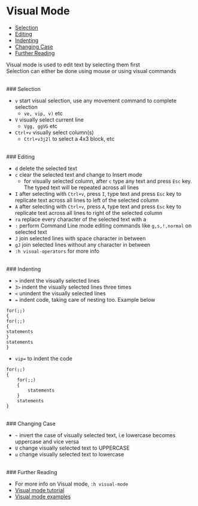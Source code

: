 # <a name="visual-mode"></a>Visual Mode

* [Selection](#selection)
* [Editing](#editing)
* [Indenting](#indenting)
* [Changing Case](#changing-case)
* [Further Reading](#further-reading)

Visual mode is used to edit text by selecting them first  
Selection can either be done using mouse or using visual commands  

<br>
### <a name="selection"></a>Selection

* `v` start visual selection, use any movement command to complete selection
    * `ve, vip, v)` etc
* `V` visually select current line
    * `Vgg, ggVG` etc
* `Ctrl+v` visually select column(s)
    * `Ctrl+v3j2l` to select a 4x3 block, etc

<br>
### <a name="editing"></a>Editing

* `d` delete the selected text
* `c` clear the selected text and change to Insert mode
    * for visually selected column, after `c` type any text and press `Esc` key. The typed text will be repeated across all lines
* `I` after selecting with `Ctrl+v`, press `I`, type text and press `Esc` key to replicate text across all lines to left of the selected column
* `A` after selecting with `Ctrl+v`, press `A`, type text and press `Esc` key to replicate text across all lines to right of the selected column
* `ra` replace every character of the selected text with a
* `:` perform Command Line mode editing commands like `g,s,!,normal` on selected text
* `J` join selected lines with space character in between
* `gJ` join selected lines without any character in between
* `:h visual-operators` for more info

<br>
### <a name="indenting"></a>Indenting

* `>` indent the visually selected lines
* `3>` indent the visually selected lines three times
* `<` unindent the visually selected lines
* `=` indent code, taking care of nesting too. Example below

```
for(;;)
{
for(;;)
{
statements
}
statements
}
```

* `vip=` to indent the code

```
for(;;)
{
    for(;;)
    {
        statements
    }
    statements
}
```

<br>
### <a name="changing-case"></a>Changing Case

* `~` invert the case of visually selected text, i.e lowercase becomes uppercase and vice versa
* `U` change visually selected text to UPPERCASE
* `u` change visually selected text to lowercase

<br>
### <a name="further-reading"></a>Further Reading

* For more info on Visual mode, `:h visual-mode`
* [Visual mode tutorial](https://danielmiessler.com/study/vim/#visual)
* [Visual mode examples](https://stackoverflow.com/a/1218429/4082052)
